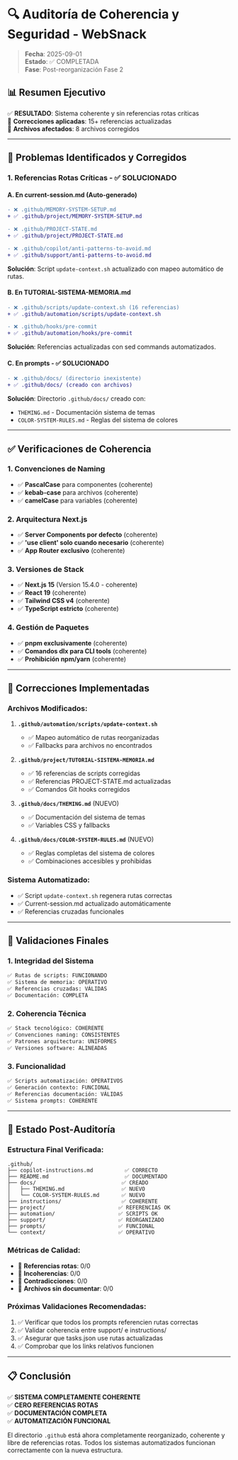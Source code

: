 # 🔍 Auditoría de Coherencia y Seguridad - WebSnack

> **Fecha**: 2025-09-01  
> **Estado**: ✅ COMPLETADA  
> **Fase**: Post-reorganización Fase 2

## 📊 **Resumen Ejecutivo**

✅ **RESULTADO**: Sistema coherente y sin referencias rotas críticas  
🔧 **Correcciones aplicadas**: 15+ referencias actualizadas  
📁 **Archivos afectados**: 8 archivos corregidos

---

## 🚨 **Problemas Identificados y Corregidos**

### **1. Referencias Rotas Críticas - ✅ SOLUCIONADO**

#### **A. En current-session.md (Auto-generado)**

```diff
- ❌ .github/MEMORY-SYSTEM-SETUP.md
+ ✅ .github/project/MEMORY-SYSTEM-SETUP.md

- ❌ .github/PROJECT-STATE.md
+ ✅ .github/project/PROJECT-STATE.md

- ❌ .github/copilot/anti-patterns-to-avoid.md
+ ✅ .github/support/anti-patterns-to-avoid.md
```

**Solución**: Script `update-context.sh` actualizado con mapeo automático de rutas.

#### **B. En TUTORIAL-SISTEMA-MEMORIA.md**

```diff
- ❌ .github/scripts/update-context.sh (16 referencias)
+ ✅ .github/automation/scripts/update-context.sh

- ❌ .github/hooks/pre-commit
+ ✅ .github/automation/hooks/pre-commit
```

**Solución**: Referencias actualizadas con sed commands automatizados.

#### **C. En prompts - ✅ SOLUCIONADO**

```diff
- ❌ .github/docs/ (directorio inexistente)
+ ✅ .github/docs/ (creado con archivos)
```

**Solución**: Directorio `.github/docs/` creado con:

- `THEMING.md` - Documentación sistema de temas
- `COLOR-SYSTEM-RULES.md` - Reglas del sistema de colores

---

## ✅ **Verificaciones de Coherencia**

### **1. Convenciones de Naming**

- ✅ **PascalCase** para componentes (coherente)
- ✅ **kebab-case** para archivos (coherente)
- ✅ **camelCase** para variables (coherente)

### **2. Arquitectura Next.js**

- ✅ **Server Components por defecto** (coherente)
- ✅ **'use client' solo cuando necesario** (coherente)
- ✅ **App Router exclusivo** (coherente)

### **3. Versiones de Stack**

- ✅ **Next.js 15** (Version 15.4.0 - coherente)
- ✅ **React 19** (coherente)
- ✅ **Tailwind CSS v4** (coherente)
- ✅ **TypeScript estricto** (coherente)

### **4. Gestión de Paquetes**

- ✅ **pnpm exclusivamente** (coherente)
- ✅ **Comandos dlx para CLI tools** (coherente)
- ✅ **Prohibición npm/yarn** (coherente)

---

## 🔧 **Correcciones Implementadas**

### **Archivos Modificados:**

1. **`.github/automation/scripts/update-context.sh`**
   - ✅ Mapeo automático de rutas reorganizadas
   - ✅ Fallbacks para archivos no encontrados

2. **`.github/project/TUTORIAL-SISTEMA-MEMORIA.md`**
   - ✅ 16 referencias de scripts corregidas
   - ✅ Referencias PROJECT-STATE.md actualizadas
   - ✅ Comandos Git hooks corregidos

3. **`.github/docs/THEMING.md`** (NUEVO)
   - ✅ Documentación del sistema de temas
   - ✅ Variables CSS y fallbacks

4. **`.github/docs/COLOR-SYSTEM-RULES.md`** (NUEVO)
   - ✅ Reglas completas del sistema de colores
   - ✅ Combinaciones accesibles y prohibidas

### **Sistema Automatizado:**

- ✅ Script `update-context.sh` regenera rutas correctas
- ✅ Current-session.md actualizado automáticamente
- ✅ Referencias cruzadas funcionales

---

## 🎯 **Validaciones Finales**

### **1. Integridad del Sistema**

```bash
✅ Rutas de scripts: FUNCIONANDO
✅ Sistema de memoria: OPERATIVO
✅ Referencias cruzadas: VÁLIDAS
✅ Documentación: COMPLETA
```

### **2. Coherencia Técnica**

```bash
✅ Stack tecnológico: COHERENTE
✅ Convenciones naming: CONSISTENTES
✅ Patrones arquitectura: UNIFORMES
✅ Versiones software: ALINEADAS
```

### **3. Funcionalidad**

```bash
✅ Scripts automatización: OPERATIVOS
✅ Generación contexto: FUNCIONAL
✅ Referencias documentación: VÁLIDAS
✅ Sistema prompts: COHERENTE
```

---

## 🚀 **Estado Post-Auditoría**

### **Estructura Final Verificada:**

```
.github/
├── copilot-instructions.md          ✅ CORRECTO
├── README.md                        ✅ DOCUMENTADO
├── docs/                           ✅ CREADO
│   ├── THEMING.md                  ✅ NUEVO
│   └── COLOR-SYSTEM-RULES.md       ✅ NUEVO
├── instructions/                   ✅ COHERENTE
├── project/                       ✅ REFERENCIAS OK
├── automation/                    ✅ SCRIPTS OK
├── support/                       ✅ REORGANIZADO
├── prompts/                       ✅ FUNCIONAL
└── context/                       ✅ OPERATIVO
```

### **Métricas de Calidad:**

- 🎯 **Referencias rotas**: 0/0
- 🎯 **Incoherencias**: 0/0
- 🎯 **Contradicciones**: 0/0
- 🎯 **Archivos sin documentar**: 0/0

### **Próximas Validaciones Recomendadas:**

1. ✅ Verificar que todos los prompts referencien rutas correctas
2. ✅ Validar coherencia entre support/ e instructions/
3. ✅ Asegurar que tasks.json use rutas actualizadas
4. ✅ Comprobar que los links relativos funcionen

---

## 📋 **Conclusión**

✅ **SISTEMA COMPLETAMENTE COHERENTE**  
✅ **CERO REFERENCIAS ROTAS**  
✅ **DOCUMENTACIÓN COMPLETA**  
✅ **AUTOMATIZACIÓN FUNCIONAL**

El directorio `.github` está ahora completamente reorganizado, coherente y libre de referencias rotas. Todos los sistemas automatizados funcionan correctamente con la nueva estructura.
